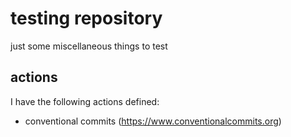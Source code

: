 # testing repository
just some miscellaneous things to test

## actions
I have the following actions defined:

- conventional commits (https://www.conventionalcommits.org)
  
